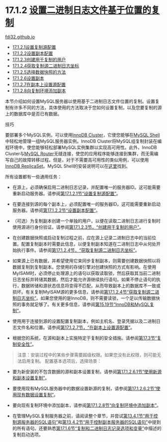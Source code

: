 17.1.2 [设置二进制日志文件基于位置的复制](https://dev.mysql.com/doc/refman/8.0/en/replication-howto.html)
===
[fdj32.github.io](https://fdj32.github.io)  
- [17.1.2.1设置复制源配置](https://github.com/fdj32/fdj32.github.io/blob/master/blog/2021-05-18.mysql-17.1.2.1-replication-howto-masterbaseconfig.md)
- [17.1.2.2设置副本配置](https://github.com/fdj32/fdj32.github.io/blob/master/blog/2021-05-18.mysql-17.1.2.2-replication-howto-slavebaseconfig.md)
- [17.1.2.3创建用于复制的用户](https://github.com/fdj32/fdj32.github.io/blob/master/blog/2021-05-18.mysql-17.1.2.3-replication-howto-repuser.md)
- [17.1.2.4获取复制源二进制日志坐标](https://github.com/fdj32/fdj32.github.io/blob/master/blog/2021-05-21.mysql-17.1.2.4-replication-howto-masterstatus.md)
- [17.1.2.5选择数据快照的方法](https://github.com/fdj32/fdj32.github.io/blob/master/blog/2021-05-21.mysql-17.1.2.5-replication-snapshot-method.md)
- [17.1.2.6设置副本](https://github.com/fdj32/fdj32.github.io/blob/master/blog/2021-05-24.mysql-17.1.2.6-replication-setup-replicas.md)
- [17.1.2.7在副本上设置源配置](https://github.com/fdj32/fdj32.github.io/blob/master/blog/2021-05-24.mysql-17.1.2.7-replication-howto-slaveinit.md)
- [17.1.2.8向复制环境添加副本](https://dev.mysql.com/doc/refman/8.0/en/replication-howto-additionalslaves.html)

本节介绍如何设置MySQL服务器以使用基于二进制日志文件位置的复制。设置复制有许多不同的方法，具体使用的方法取决于您如何设置复制，以及您要复制的源上的数据库中是否已有数据。

技巧

要部署多个MySQL实例，可以使用[InnoDB Cluster](https://dev.mysql.com/doc/mysql-shell/8.0/en/mysql-innodb-cluster.html)，它使您能够在[MySQL Shell](https://dev.mysql.com/doc/mysql-shell/8.0/en/)中轻松地管理一组MySQL服务器实例。InnoDB Cluster将MySQL组复制封装在编程环境中，使您能够轻松部署MySQL实例集群以实现高可用性。此外，InnoDB Cluster与[MySQL Router](https://dev.mysql.com/doc/mysql-router/8.0/en/)无缝连接，使您的应用程序能够连接到集群，而无需编写自己的故障转移过程。但是，对于不需要高可用性的类似用例，可以使用[InnoDB ReplicaSet](https://dev.mysql.com/doc/mysql-shell/8.0/en/mysql-innodb-replicaset.html)。MySQL Shell的安装说明可以在[这里](https://dev.mysql.com/doc/mysql-shell/8.0/en/mysql-shell-install.html)找到。

所有设置都有一些通用任务：

- 在源上，必须确保启用二进制日志记录，并配置唯一的服务器ID。这可能需要重新启动服务器。请参阅[第17.1.2.1节“设置复制源配置”](https://dev.mysql.com/doc/refman/8.0/en/replication-howto-masterbaseconfig.html)。

- 在要连接到源的每个副本上，必须配置唯一的服务器ID。这可能需要重新启动服务器。请参阅[第17.1.2.2节“设置副本配置”](https://dev.mysql.com/doc/refman/8.0/en/replication-howto-slavebaseconfig.html)。

- （可选）为复制副本创建一个单独的用户，以便在读取二进制日志进行复制时使用源进行身份验证。请参阅[第17.1.2.3节，“创建用于复制的用户”](https://dev.mysql.com/doc/refman/8.0/en/replication-howto-repuser.html)。

- 在创建数据快照或启动复制过程之前，应在源上记录二进制日志中的当前位置。配置复制副本时需要此信息，以便复制副本知道在二进制日志中从何处开始执行事件。请参阅[第17.1.2.4节，“获取复制源二进制日志坐标”](https://dev.mysql.com/doc/refman/8.0/en/replication-howto-masterstatus.html)。

- 如果源上已有数据，并希望使用它来同步复制副本，则需要创建数据快照以将数据复制到复制副本。您使用的存储引擎对创建快照的方式有影响。在使用MyISAM时，必须停止处理源上的语句以获取读取锁，然后获取其当前二进制日志坐标并转储其数据，然后才能允许源继续执行语句。如果不停止语句的执行，数据转储和源状态信息将变得不匹配，从而导致副本上的数据库不一致或损坏。有关复制MyISAM源的更多信息，请参阅[第17.1.2.4节“获取复制源二进制日志坐标”](https://dev.mysql.com/doc/refman/8.0/en/replication-howto-masterstatus.html)。如果您使用的是InnoDB，则不需要读锁，一个足以传输数据快照的事务就足够了。有关更多信息，请参阅[第15.19节“InnoDB和MySQL复制”](https://dev.mysql.com/doc/refman/8.0/en/innodb-and-mysql-replication.html)。

- 使用用于连接到源的设置配置复制副本，例如主机名、登录凭据以及二进制日志文件名和位置。请参阅[第17.1.2.7节，“在副本上设置源配置”](https://dev.mysql.com/doc/refman/8.0/en/replication-howto-slaveinit.html)。

- 根据您的系统，在源和副本上实施特定于复制的安全措施。请参阅[第17.3节“复制安全性”](https://dev.mysql.com/doc/refman/8.0/en/replication-security.html)。

> 注意：安装过程中的某些步骤需要超级权限。如果您没有此权限，则可能无法启用复制。
配置基本选项后，选择场景：

- 要为新安装的不包含数据的源和副本设置复制，请参阅[第17.1.2.6.1节“使用新源和副本设置复制”](https://dev.mysql.com/doc/refman/8.0/en/replication-setup-replicas.html#replication-howto-newservers)。

- 要使用现有MySQL服务器中的数据设置新源的复制，请参阅[第17.1.2.6.2节“使用现有数据设置复制”](https://dev.mysql.com/doc/refman/8.0/en/replication-setup-replicas.html#replication-howto-existingdata)。

- 要向现有复制环境中添加副本，请参阅[第17.1.2.8节“向复制环境中添加副本”](https://dev.mysql.com/doc/refman/8.0/en/replication-howto-additionalslaves.html)。

- 在管理MySQL复制服务器之前，请阅读整个章节，并尝试[第13.4.1节“用于控制源服务器的SQL语句”](https://dev.mysql.com/doc/refman/8.0/en/replication-statements-master.html)和[第13.4.2节“用于控制副本服务器的SQL语句”](https://dev.mysql.com/doc/refman/8.0/en/replication-statements-replica.html)中提到的所有语句。还要熟悉[第17.1.6节“复制和二进制日志记录选项和变量”](https://dev.mysql.com/doc/refman/8.0/en/replication-options.html)中描述的复制启动选项。